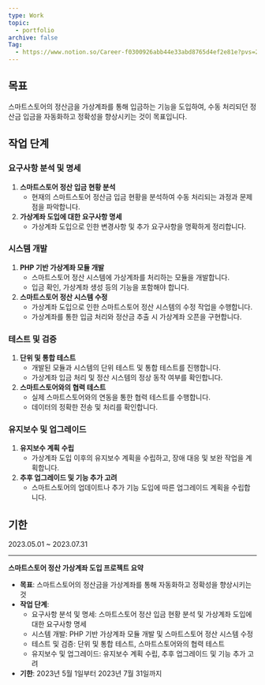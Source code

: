 ```yaml
---
type: Work
topic:
  - portfolio
archive: false
Tag:
  - https://www.notion.so/Career-f0300926abb44e33abd8765d4ef2e81e?pvs=21
---
```

## 목표

스마트스토어의 정산금을 가상계좌를 통해 입금하는 기능을 도입하여, 수동 처리되던 정산금 입금을 자동화하고 정확성을 향상시키는 것이 목표입니다.

## 작업 단계

### 요구사항 분석 및 명세

1. **스마트스토어 정산 입금 현황 분석**
    - 현재의 스마트스토어 정산금 입금 현황을 분석하여 수동 처리되는 과정과 문제점을 파악합니다.
2. **가상계좌 도입에 대한 요구사항 명세**
    - 가상계좌 도입으로 인한 변경사항 및 추가 요구사항을 명확하게 정리합니다.

### 시스템 개발

1. **PHP 기반 가상계좌 모듈 개발**
    - 스마트스토어 정산 시스템에 가상계좌를 처리하는 모듈을 개발합니다.
    - 입금 확인, 가상계좌 생성 등의 기능을 포함해야 합니다.
2. **스마트스토어 정산 시스템 수정**
    - 가상계좌 도입으로 인한 스마트스토어 정산 시스템의 수정 작업을 수행합니다.
    - 가상계좌를 통한 입금 처리와 정산금 추출 시 가상계좌 오픈을 구현합니다.

### 테스트 및 검증

1. **단위 및 통합 테스트**
    - 개발된 모듈과 시스템의 단위 테스트 및 통합 테스트를 진행합니다.
    - 가상계좌 입금 처리 및 정산 시스템의 정상 동작 여부를 확인합니다.
2. **스마트스토어와의 협력 테스트**
    - 실제 스마트스토어와의 연동을 통한 협력 테스트를 수행합니다.
    - 데이터의 정확한 전송 및 처리를 확인합니다.

### 유지보수 및 업그레이드

1. **유지보수 계획 수립**
    - 가상계좌 도입 이후의 유지보수 계획을 수립하고, 장애 대응 및 보완 작업을 계획합니다.
2. **추후 업그레이드 및 기능 추가 고려**
    - 스마트스토어의 업데이트나 추가 기능 도입에 따른 업그레이드 계획을 수립합니다.

## 기한

2023.05.01 ~ 2023.07.31

  

---

**스마트스토어 정산 가상계좌 도입 프로젝트 요약**

- **목표**: 스마트스토어의 정산금을 가상계좌를 통해 자동화하고 정확성을 향상시키는 것
- **작업 단계**:
    - 요구사항 분석 및 명세: 스마트스토어 정산 입금 현황 분석 및 가상계좌 도입에 대한 요구사항 명세
    - 시스템 개발: PHP 기반 가상계좌 모듈 개발 및 스마트스토어 정산 시스템 수정
    - 테스트 및 검증: 단위 및 통합 테스트, 스마트스토어와의 협력 테스트
    - 유지보수 및 업그레이드: 유지보수 계획 수립, 추후 업그레이드 및 기능 추가 고려
- **기한**: 2023년 5월 1일부터 2023년 7월 31일까지